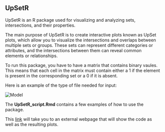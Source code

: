 ## UpSetR

UpSetR is an R package used for visualizing and analyzing sets, intersections, and their properties.

The main purpose of UpSetR is to create interactive plots known as UpSet plots, 
which allow you to visualize the intersections and overlaps between multiple sets or groups.
These sets can represent different categories or attributes,
and the intersections between them can reveal common elements or relationships.

To run this package, you have to have a matrix that contains binary vaules. This means that each cell in the matrix must contain either a 1 if the
element is present in the corresponding set or a 0 if it is absent. 

Here is an example of the type of file needed for input: 

![Model](https://github.com/yoheLab/bat_tongues/blob/main/DE%20Analysis/README_images/upsetFile.png)

The **UpSetR_script.Rmd** contains a few examples of how to use the package. 

This [link](https://rpubs.com/mchunn/1017151) will take you to an external webpage that will show the code as well as the resulting plots.  
